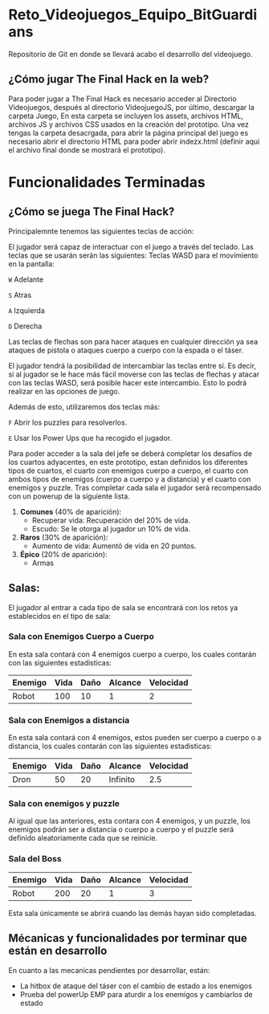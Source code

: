 # Reto_Videojuegos_Equipo_BitGuardians
Repositorio de Git en donde se llevará acabo el desarrollo del videojuego.

## ¿Cómo jugar The Final Hack en la web?

Para poder jugar a The Final Hack es necesario acceder al Directorio Videojuegos, después al directorio VideojuegoJS, por último, descargar la carpeta Juego, En esta carpeta se incluyen los assets, archivos HTML, archivos JS y archivos CSS usados en la creación del prototipo. Una vez tengas la carpeta desacrgada, para abrir la página principal del juego es necesario abrir el directorio HTML para poder abrir indezx.html (definir aqui el archivo final donde se mostrará el prototipo).

# Funcionalidades Terminadas

## ¿Cómo se juega The Final Hack?

Principalemnte tenemos las siguientes teclas de acción:

El jugador será capaz de interactuar con el juego a través del teclado. Las teclas que se usarán serán las siguientes:
Teclas WASD para el movimiento en la pantalla:

`W` Adelante

`S` Atras

`A` Izquierda

`D` Derecha

Las teclas de flechas son para hacer ataques en cualquier dirección ya sea ataques de pistola o ataques cuerpo a cuerpo con la espada o el táser.

El jugador tendrá la posibilidad de intercambiar las teclas entre sí. Es decir, si al jugador se le hace más fácil moverse con las teclas de flechas y atacar con
las teclas WASD, será posible hacer este intercambio. Esto lo podrá realizar en las opciones de juego. 

Además de esto, utilizaremos dos teclas más:

`F` Abrir los puzzles para resolverlos.

`E` Usar los Power Ups que ha recogido el jugador.

Para poder acceder a la sala del jefe se deberá completar los desafíos de los cuartos adyacentes, en este prototipo, estan definidos los diferentes tipos de cuartos, el cuarto con enemigos cuerpo a cuerpo, el cuarto con ambos tipos de enemigos (cuerpo a cuerpo y a distancia) y el cuarto con enemigos y puzzle. Tras completar cada sala el jugador será recompensado con un powerup de la siguiente lista. 

1. **Comunes** (40% de aparición):
    - Recuperar vida: Recuperación del 20% de vida.
    - Escudo: Se le otorga al jugador un 10% de vida.
2. **Raros** (30% de aparición):
    - Aumento de vida: Aumentó de vida en 20 puntos.
3. **Épico** (20% de aparición):
    - Armas 

## Salas:

El jugador al entrar a cada tipo de sala se encontrará con los retos ya establecidos en el tipo de sala:

### Sala con Enemigos Cuerpo a Cuerpo

En esta sala contará con 4 enemigos cuerpo a cuerpo, los cuales contarán con las siguientes estadisticas: 

|Enemigo|Vida|Daño|Alcance|**Velocidad**|
|-------|----|-------|------|------|
|Robot|100|10|1|2|

### Sala con Enemigos a distancia
En esta sala contará con 4 enemigos, estos pueden ser cuerpo a cuerpo o a distancia, los cuales contarán con las siguientes estadisticas: 

|Enemigo|Vida|Daño|Alcance|**Velocidad**|
|-------|----|-------|------|------|
|Dron|50|20|Infinito|2.5| ** Valor por ajustar

### Sala con enemigos y puzzle

Al igual que las anteriores, esta contara con 4 enemigos, y un puzzle, los enemigos podrán ser a distancia o cuerpo a cuerpo y el puzzle será definido aleatoriamente cada que se reinicie.

### Sala del Boss
|Enemigo|Vida|Daño|Alcance|**Velocidad**|
|-------|----|-------|------|------|
|Robot|200|20|1|3|

Esta sala únicamente se abrirá cuando las demás hayan sido completadas. 

## Mécanicas y funcionalidades por terminar que están en desarrollo

En cuanto a las mecanicas pendientes por desarrollar, están:

- La hitbox de ataque del táser con el cambio de estado a los enemigos
- Prueba del powerUp EMP para aturdir a los enemigos y cambiarlos de estado
